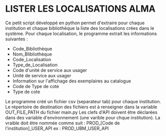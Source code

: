 # LISTER LES LOCALISATIONS ALMA

Ce petit script développé en python permet d'extraire pour chaque institution et chaque bibliothèque la liste des localisations crées dans le système. Pour chaque localisation, le programme extrait les informations suivantes :
  - Code_Bibliothèque
  - Nom_Blibliothèque
  - Code_Localisation
  - Type_de_Localisation
  - Code d'unité de service aux usager
  - Unité de service aux usager
  - Information sur l'affichage des exemplaires au catalogue
  - Code de Type de cote
  - Type de cote

Le programme créé un fichier csv (separateur tab) pour chaque institution. Le répertoire de destination des fichiers est à renseigner dans la variable OUT_FILE_PATH du fichier main.py
Les clefs d'API doivent être déclarées dans des variable d'environnement (une varible pour chque institution). La vraible doit être nommée comme suit : PROD_[Code de l'institution]_USER_API ex : PROD_UBM_USER_API 